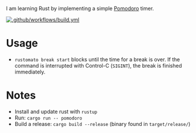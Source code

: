 I am learning Rust by implementing a simple [Pomodoro](https://en.wikipedia.org/wiki/Pomodoro_Technique) timer.

[![.github/workflows/build.yml](https://github.com/suhlig/rustomato/actions/workflows/build.yml/badge.svg)](https://github.com/suhlig/rustomato/actions/workflows/build.yml)

# Usage

* `rustomato break start` blocks until the time for a break is over. If the command is interrupted with Control-C (`SIGINT`), the break is finished immediately.

# Notes

* Install and update rust with `rustup`
* Run: `cargo run -- pomodoro`
* Build a release: `cargo build --release` (binary found in `target/release/`)
